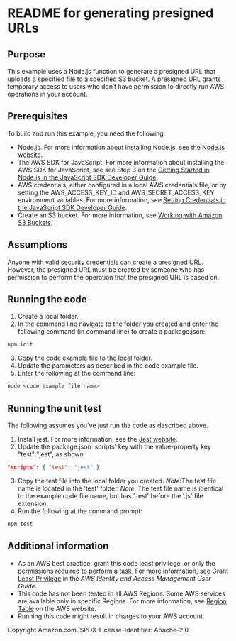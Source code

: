 # README for generating presigned URLs

## Purpose

This example uses a Node.js function to generate a presigned URL that uploads a specified file to a specified S3 bucket. A presigned URL grants temporary access to users who don’t have permission to directly run AWS operations in your account. 

## Prerequisites

To build and run this example, you need the following:
- Node.js. For more information about installing Node.js, see the [Node.js website](https://nodejs.org).
- The AWS SDK for JavaScript. For more information about installing the AWS SDK for JavaScript, see see Step 3 on the [Getting Started in Node.js in the JavaScript SDK Developer Guide](https://docs.aws.amazon.com/sdk-for-javascript/v2/developer-guide/getting-started-nodejs.html).
- AWS credentials, either configured in a local AWS credentials file, or by setting the AWS_ACCESS_KEY_ID and AWS_SECRET_ACCESS_KEY environment variables. For more information, see  [Setting Credentials in the JavaScript SDK Developer Guide](https://docs.aws.amazon.com/sdk-for-javascript/v2/developer-guide/setting-credentials.html).
- Create an S3 bucket. For more information, see [Working with Amazon S3 Buckets](https://docs.aws.amazon.com/AmazonS3/latest/dev/UsingBucket.html#create-bucket-intro).

## Assumptions
Anyone with valid security credentials can create a presigned URL. However, the presigned URL must be created by someone who has permission to perform the operation that the presigned URL is based on.

## Running the code
1. Create a local folder.
2. In the command line navigate to the folder you created and enter the following command (in command line) to create a package.json:
```javascript
npm init
```
3. Copy the code example file to the local folder. 
4. Update the parameters as described in the code example file.
5. Enter the following at the command line:
```javascript
node <code example file name>
```

## Running the unit test
The following assumes you've just run the code as described above.

1. Install jest. For more information, see the [Jest website](https://jestjs.io/).
2. Update the package.json 'scripts' key with the value-property key "test":"jest", as shown:
```json
"scripts": { "test": "jest" } 
```
3. Copy the test file into the local folder you created.
*Note*:The test file name is located in the 'test' folder. 
*Note*: The test file name is identical to the example code file name, but has '.test' before the '.js' file extension.
6. Run the following at the command prompt:
```javascript
npm test
```
    
## Additional information

- As an AWS best practice, grant this code least privilege, or only the 
  permissions required to perform a task. For more information, see [Grant Least Privilege](https://docs.aws.amazon.com/IAM/latest/UserGuide/best-practices.html#grant-least-privilege) in the *AWS Identity and Access Management User Guide*.
- This code has not been tested in all AWS Regions. Some AWS services are 
  available only in specific Regions. For more information, see [Region Table](https://aws.amazon.com/about-aws/global-infrastructure/regional-product-services/) on the AWS website. 
- Running this code might result in charges to your AWS account.


Copyright Amazon.com.
SPDX-License-Identifier: Apache-2.0



